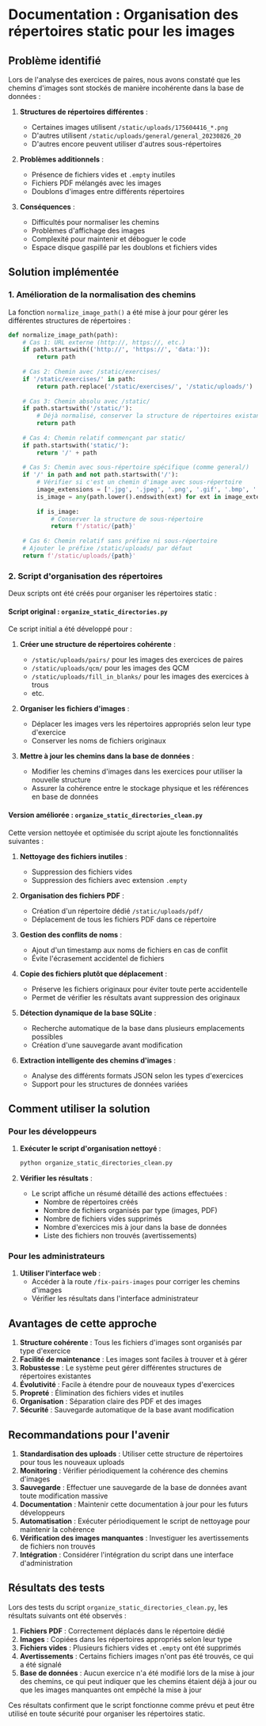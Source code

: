 # Documentation : Organisation des répertoires static pour les images

## Problème identifié

Lors de l'analyse des exercices de paires, nous avons constaté que les chemins d'images sont stockés de manière incohérente dans la base de données :

1. **Structures de répertoires différentes** :
   - Certaines images utilisent `/static/uploads/175604416_*.png`
   - D'autres utilisent `/static/uploads/general/general_20230826_20`
   - D'autres encore peuvent utiliser d'autres sous-répertoires

2. **Problèmes additionnels** :
   - Présence de fichiers vides et `.empty` inutiles
   - Fichiers PDF mélangés avec les images
   - Doublons d'images entre différents répertoires

3. **Conséquences** :
   - Difficultés pour normaliser les chemins
   - Problèmes d'affichage des images
   - Complexité pour maintenir et déboguer le code
   - Espace disque gaspillé par les doublons et fichiers vides

## Solution implémentée

### 1. Amélioration de la normalisation des chemins

La fonction `normalize_image_path()` a été mise à jour pour gérer les différentes structures de répertoires :

```python
def normalize_image_path(path):
    # Cas 1: URL externe (http://, https://, etc.)
    if path.startswith(('http://', 'https://', 'data:')):
        return path
        
    # Cas 2: Chemin avec /static/exercises/
    if '/static/exercises/' in path:
        return path.replace('/static/exercises/', '/static/uploads/')
        
    # Cas 3: Chemin absolu avec /static/
    if path.startswith('/static/'):
        # Déjà normalisé, conserver la structure de répertoires existante
        return path
        
    # Cas 4: Chemin relatif commençant par static/
    if path.startswith('static/'):
        return '/' + path
        
    # Cas 5: Chemin avec sous-répertoire spécifique (comme general/)
    if '/' in path and not path.startswith('/'):
        # Vérifier si c'est un chemin d'image avec sous-répertoire
        image_extensions = ['.jpg', '.jpeg', '.png', '.gif', '.bmp', '.webp']
        is_image = any(path.lower().endswith(ext) for ext in image_extensions)
        
        if is_image:
            # Conserver la structure de sous-répertoire
            return f'/static/{path}'
    
    # Cas 6: Chemin relatif sans préfixe ni sous-répertoire
    # Ajouter le préfixe /static/uploads/ par défaut
    return f'/static/uploads/{path}'
```

### 2. Script d'organisation des répertoires

Deux scripts ont été créés pour organiser les répertoires static :

#### Script original : `organize_static_directories.py`

Ce script initial a été développé pour :

1. **Créer une structure de répertoires cohérente** :
   - `/static/uploads/pairs/` pour les images des exercices de paires
   - `/static/uploads/qcm/` pour les images des QCM
   - `/static/uploads/fill_in_blanks/` pour les images des exercices à trous
   - etc.

2. **Organiser les fichiers d'images** :
   - Déplacer les images vers les répertoires appropriés selon leur type d'exercice
   - Conserver les noms de fichiers originaux

3. **Mettre à jour les chemins dans la base de données** :
   - Modifier les chemins d'images dans les exercices pour utiliser la nouvelle structure
   - Assurer la cohérence entre le stockage physique et les références en base de données

#### Version améliorée : `organize_static_directories_clean.py`

Cette version nettoyée et optimisée du script ajoute les fonctionnalités suivantes :

1. **Nettoyage des fichiers inutiles** :
   - Suppression des fichiers vides
   - Suppression des fichiers avec extension `.empty`

2. **Organisation des fichiers PDF** :
   - Création d'un répertoire dédié `/static/uploads/pdf/`
   - Déplacement de tous les fichiers PDF dans ce répertoire

3. **Gestion des conflits de noms** :
   - Ajout d'un timestamp aux noms de fichiers en cas de conflit
   - Évite l'écrasement accidentel de fichiers

4. **Copie des fichiers plutôt que déplacement** :
   - Préserve les fichiers originaux pour éviter toute perte accidentelle
   - Permet de vérifier les résultats avant suppression des originaux

5. **Détection dynamique de la base SQLite** :
   - Recherche automatique de la base dans plusieurs emplacements possibles
   - Création d'une sauvegarde avant modification

6. **Extraction intelligente des chemins d'images** :
   - Analyse des différents formats JSON selon les types d'exercices
   - Support pour les structures de données variées

## Comment utiliser la solution

### Pour les développeurs

1. **Exécuter le script d'organisation nettoyé** :
   ```bash
   python organize_static_directories_clean.py
   ```

2. **Vérifier les résultats** :
   - Le script affiche un résumé détaillé des actions effectuées :
     - Nombre de répertoires créés
     - Nombre de fichiers organisés par type (images, PDF)
     - Nombre de fichiers vides supprimés
     - Nombre d'exercices mis à jour dans la base de données
     - Liste des fichiers non trouvés (avertissements)

### Pour les administrateurs

1. **Utiliser l'interface web** :
   - Accéder à la route `/fix-pairs-images` pour corriger les chemins d'images
   - Vérifier les résultats dans l'interface administrateur

## Avantages de cette approche

1. **Structure cohérente** : Tous les fichiers d'images sont organisés par type d'exercice
2. **Facilité de maintenance** : Les images sont faciles à trouver et à gérer
3. **Robustesse** : Le système peut gérer différentes structures de répertoires existantes
4. **Évolutivité** : Facile à étendre pour de nouveaux types d'exercices
5. **Propreté** : Élimination des fichiers vides et inutiles
6. **Organisation** : Séparation claire des PDF et des images
7. **Sécurité** : Sauvegarde automatique de la base avant modification

## Recommandations pour l'avenir

1. **Standardisation des uploads** : Utiliser cette structure de répertoires pour tous les nouveaux uploads
2. **Monitoring** : Vérifier périodiquement la cohérence des chemins d'images
3. **Sauvegarde** : Effectuer une sauvegarde de la base de données avant toute modification massive
4. **Documentation** : Maintenir cette documentation à jour pour les futurs développeurs
5. **Automatisation** : Exécuter périodiquement le script de nettoyage pour maintenir la cohérence
6. **Vérification des images manquantes** : Investiguer les avertissements de fichiers non trouvés
7. **Intégration** : Considérer l'intégration du script dans une interface d'administration

## Résultats des tests

Lors des tests du script `organize_static_directories_clean.py`, les résultats suivants ont été observés :

1. **Fichiers PDF** : Correctement déplacés dans le répertoire dédié
2. **Images** : Copiées dans les répertoires appropriés selon leur type
3. **Fichiers vides** : Plusieurs fichiers vides et `.empty` ont été supprimés
4. **Avertissements** : Certains fichiers images n'ont pas été trouvés, ce qui a été signalé
5. **Base de données** : Aucun exercice n'a été modifié lors de la mise à jour des chemins, ce qui peut indiquer que les chemins étaient déjà à jour ou que les images manquantes ont empêché la mise à jour

Ces résultats confirment que le script fonctionne comme prévu et peut être utilisé en toute sécurité pour organiser les répertoires static.
